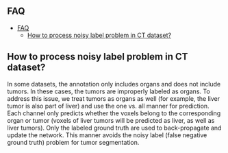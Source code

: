 ## FAQ

- [FAQ](#faq)
  - [How to process noisy label problem in CT dataset?](#how-to-process-noisy-label-problem-in-ct-dataset)
 
 ## How to process noisy label problem in CT dataset?
In some datasets, the annotation only includes organs and does not include tumors. In these cases, the tumors are improperly labeled as organs. To address this issue, we treat tumors as organs as well (for example, the liver tumor is also part of liver) and use the one vs. all manner for prediction. Each channel only predicts whether the voxels belong to the corresponding organ or tumor (voxels of liver tumors will be predicted as liver, as well as liver tumors). Only the labeled ground truth are used to back-propagate and update the network. This manner avoids the noisy label (false negative ground truth) problem for tumor segmentation.